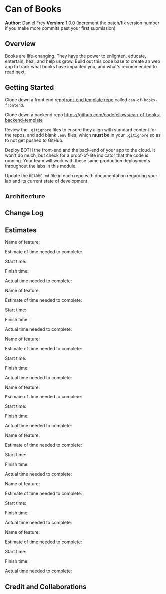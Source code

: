 # Can of Books

**Author**: Daniel Frey
**Version**: 1.0.0 (increment the patch/fix version number if you make more commits past your first submission)

## Overview

Books are life-changing. They have the power to enlighten, educate, entertain, heal, and help us grow. Build out this code base to create an web app to track what books have impacted you, and what's recommended to read next.

## Getting Started

Clone down a front end repo[front-end template repo](https://github.com/codefellows/can-of-books-frontend-template/blob/main/README.md) called `can-of-books-frontend`.

Clone down a backend repo <https://github.com/codefellows/can-of-books-backend-template>

Review the `.gitignore` files to ensure they align with standard content for the repos, and add blank `.env` files, which **must be** in your `.gitignore` so as to not get pushed to GitHub.

Deploy BOTH the front-end and the back-end of your app to the cloud. It won't do much, but check for a proof-of-life indicator that the code is running. Your team will work with these same production deployments throughout the labs in this module. 

Update the `README.md` file in each repo with documentation regarding your lab and its current state of development. 

## Architecture
<!-- Provide a detailed description of the application design. What technologies (languages, libraries, etc) you're using, and any other relevant design information. -->

## Change Log
<!-- Use this area to document the iterative changes made to your application as each feature is successfully implemented. Use time stamps. Here's an example:

01-01-2001 4:59pm - Application now has a fully-functional express server, with a GET route for the location resource. -->

## Estimates

Name of feature: 

Estimate of time needed to complete: 

Start time: 

Finish time:

Actual time needed to complete: 

Name of feature: 

Estimate of time needed to complete: 

Start time: 

Finish time:

Actual time needed to complete: 


Name of feature: 

Estimate of time needed to complete: 

Start time: 

Finish time:

Actual time needed to complete: 


Name of feature: 

Estimate of time needed to complete: 

Start time: 

Finish time:

Actual time needed to complete: 


Name of feature: 

Estimate of time needed to complete: 

Start time: 

Finish time:

Actual time needed to complete: 


Name of feature: 

Estimate of time needed to complete: 

Start time: 

Finish time:

Actual time needed to complete: 


Name of feature: 

Estimate of time needed to complete: 

Start time: 

Finish time:

Actual time needed to complete: 


## Credit and Collaborations
<!-- Give credit (and a link) to other people or resources that helped you build this application. -->
